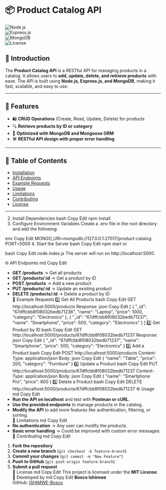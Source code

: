 # 📦 Product Catalog API  

![Node.js](https://img.shields.io/badge/Node.js-18.0-green)  
![Express.js](https://img.shields.io/badge/Express.js-4.18.2-blue)  
![MongoDB](https://img.shields.io/badge/MongoDB-6.0-success)  
![License](https://img.shields.io/badge/license-MIT-blue.svg)  

## 📖 Introduction  
The **Product Catalog API** is a RESTful API for managing products in a catalog. It allows users to **add, update, delete, and retrieve products** with ease. The API is built using **Node.js, Express.js, and MongoDB**, making it fast, scalable, and easy to use.

---

## 📌 Features  
- 🛍 **CRUD Operations** (Create, Read, Update, Delete) for products  
- 🔍 **Retrieve products by ID or category**  
- 🚀 **Optimized with MongoDB and Mongoose ORM**  
- 🛠 **RESTful API design with proper error handling**  

---

## 📂 Table of Contents  
- [Installation](#installation)  
- [API Endpoints](#api-endpoints)  
- [Example Requests](#example-requests)  
- [Usage](#usage)  
- [Limitations](#limitations)  
- [Contributing](#contributing)  
- [License](#license)  

---

2. Install Dependencies
bash
Copy
Edit
npm install
3. Configure Environment Variables
Create a .env file in the root directory and add the following:

env
Copy
Edit
MONGO_URI=mongodb://127.0.0.1:27017/product-catalog
PORT=5000
4. Start the Server
bash
Copy
Edit
npm start
or

bash
Copy
Edit
node index.js
The server will run on http://localhost:5000.

🌐 API Endpoints
md
Copy
Edit
- **GET /products** → Get all products  
- **GET /products/:id** → Get a product by ID  
- **POST /products** → Add a new product  
- **PUT /products/:id** → Update an existing product  
- **DELETE /products/:id** → Delete a product by ID  
📌 Example Requests
1️⃣ Get All Products
bash
Copy
Edit
GET http://localhost:5000/products
Response:
json
Copy
Edit
[
  {
    "_id": "67dffcbb8f08032bedb71236",
    "name": "Laptop",
    "price": 1000,
    "category": "Electronics"
  },
  {
    "_id": "67dffcbb8f08032bedb71237",
    "name": "Smartphone",
    "price": 500,
    "category": "Electronics"
  }
]
2️⃣ Get Product by ID
bash
Copy
Edit
GET http://localhost:5000/products/67dffcbb8f08032bedb71237
Response:
json
Copy
Edit
{
  "_id": "67dffcbb8f08032bedb71237",
  "name": "Smartphone",
  "price": 500,
  "category": "Electronics"
}
3️⃣ Add a Product
bash
Copy
Edit
POST http://localhost:5000/products
Content-Type: application/json
Body:
json
Copy
Edit
{
  "name": "Table",
  "price": 200,
  "category": "Furniture"
}
4️⃣ Update a Product
bash
Copy
Edit
PUT http://localhost:5000/products/67dffcbb8f08032bedb71237
Content-Type: application/json
Body:
json
Copy
Edit
{
  "name": "Smartphone Pro",
  "price": 600
}
5️⃣ Delete a Product
bash
Copy
Edit
DELETE http://localhost:5000/products/67dffcbb8f08032bedb71237
⚙️ Usage
md
Copy
Edit
- **Run the API on localhost** and test with **Postman or cURL**.  
- **Use the provided endpoints** to manage products in the catalog.  
- **Modify the API** to add more features like authentication, filtering, or sorting.  
🚨 Limitations
md
Copy
Edit
- **No authentication** → Any user can modify the products.  
- **Basic error handling** → Could be improved with custom error messages.  
🤝 Contributing
md
Copy
Edit
1. **Fork the repository**  
2. **Create a new branch** (`git checkout -b feature-branch`)  
3. **Commit your changes** (`git commit -m "New Feature"`)  
4. **Push to GitHub** (`git push origin feature-branch`)  
5. **Submit a pull request**  
📝 License
md
Copy
Edit
This project is licensed under the **MIT License**.  
🚀 Developed by
md
Copy
Edit
**Bosco Ishimwe**  
GitHub: [ISHIMWE-Bosco](https://github.com/ISHIMWE-Bosco)  


